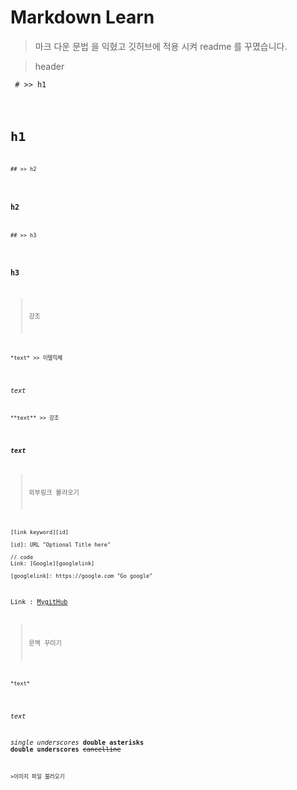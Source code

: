 # Markdown Learn
>마크 다운 문법 을 익혔고 깃허브에 적용 시켜 readme 를 꾸몄습니다.

>header

<pre><code> # >> h1 </pre><code>
# h1

<pre><code>## >> h2</pre></code>
### h2

<pre><code>## >> h3</pre></code>
### h3

>강조

<pre><code>*text* >> 이텔릭체</pre></code>

*text*

<pre><code>**text** >> 강조</pre></code>

***text***
>외부링크 불러오기
```
[link keyword][id]

[id]: URL "Optional Title here"

// code
Link: [Google][googlelink]

[googlelink]: https://google.com "Go google" 
```
[id]:https://github.com/lot8229
Link : [MygitHub][id]

>문맥 꾸미기

<pre><code>*text*</pre></code>
*text*

_single underscores_
**double asterisks**
__double underscores__
~~cancelline~~
```
>이미지 파일 불러오기


